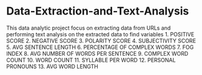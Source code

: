 # Data-Extraction-and-Text-Analysis
This data analytic project focus on extracting data from URLs and performing text analysis on the extracted data to find variables
    1. POSITIVE SCORE
    2. NEGATIVE SCORE
    3. POLARITY SCORE
    4. SUBJECTIVITY SCORE
    5. AVG SENTENCE LENGTH
    6. PERCENTAGE OF COMPLEX WORDS
    7. FOG INDEX
    8. AVG NUMBER OF WORDS PER SENTENCE
    9. COMPLEX WORD COUNT
    10. WORD COUNT
    11. SYLLABLE PER WORD
    12. PERSONAL PRONOUNS
    13. AVG WORD LENGTH
